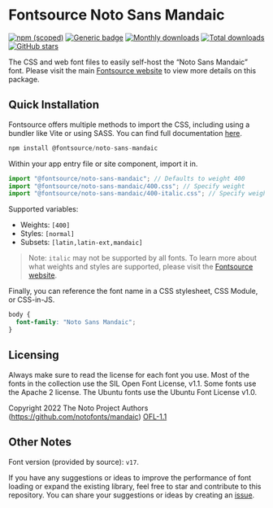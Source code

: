 # Fontsource Noto Sans Mandaic

[![npm (scoped)](https://img.shields.io/npm/v/@fontsource/noto-sans-mandaic?color=brightgreen)](https://www.npmjs.com/package/@fontsource/noto-sans-mandaic) [![Generic badge](https://img.shields.io/badge/fontsource-passing-brightgreen)](https://github.com/fontsource/fontsource) [![Monthly downloads](https://badgen.net/npm/dm/@fontsource/noto-sans-mandaic)](https://github.com/fontsource/fontsource) [![Total downloads](https://badgen.net/npm/dt/@fontsource/noto-sans-mandaic)](https://github.com/fontsource/fontsource) [![GitHub stars](https://img.shields.io/github/stars/fontsource/fontsource.svg?style=social&label=Star)](https://github.com/fontsource/fontsource/stargazers)

The CSS and web font files to easily self-host the “Noto Sans Mandaic” font. Please visit the main [Fontsource website](https://fontsource.org/fonts/noto-sans-mandaic) to view more details on this package.

## Quick Installation

Fontsource offers multiple methods to import the CSS, including using a bundler like Vite or using SASS. You can find full documentation [here](https://fontsource.org/docs/getting-started/introduction).

```javascript
npm install @fontsource/noto-sans-mandaic
```

Within your app entry file or site component, import it in.

```javascript
import "@fontsource/noto-sans-mandaic"; // Defaults to weight 400
import "@fontsource/noto-sans-mandaic/400.css"; // Specify weight
import "@fontsource/noto-sans-mandaic/400-italic.css"; // Specify weight and style
```

Supported variables:
- Weights: `[400]`
- Styles: `[normal]`
- Subsets: `[latin,latin-ext,mandaic]`

> Note: `italic` may not be supported by all fonts. To learn more about what weights and styles are supported, please visit the [Fontsource website](https://fontsource.org/fonts/noto-sans-mandaic).

Finally, you can reference the font name in a CSS stylesheet, CSS Module, or CSS-in-JS.

```css
body {
  font-family: "Noto Sans Mandaic";
}
```

## Licensing
Always make sure to read the license for each font you use. Most of the fonts in the collection use the SIL Open Font License, v1.1. Some fonts use the Apache 2 license. The Ubuntu fonts use the Ubuntu Font License v1.0.

Copyright 2022 The Noto Project Authors (https://github.com/notofonts/mandaic)
[OFL-1.1](http://scripts.sil.org/OFL)

## Other Notes
Font version (provided by source): `v17`.

If you have any suggestions or ideas to improve the performance of font loading or expand the existing library, feel free to star and contribute to this repository. You can share your suggestions or ideas by creating an [issue](https://github.com/fontsource/fontsource/issues).